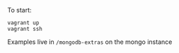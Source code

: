 To start:

```
vagrant up
vagrant ssh
```

Examples live in `/mongodb-extras` on the mongo instance
